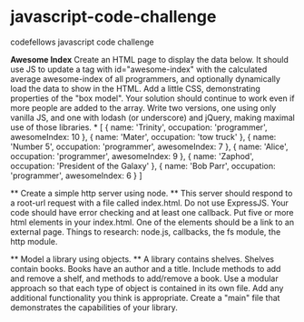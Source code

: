 # javascript-code-challenge
codefellows javascript code challenge

**Awesome Index**
Create an HTML page to display the data below. It should use JS to update a
tag with id="awesome-index" with the calculated average awesome-index of all programmers, and
optionally dynamically load the data to show in the HTML. Add a little CSS, demonstrating
properties of the "box model". Your solution should continue to work even if more people are added
to the array. Write two versions, one using only vanilla JS, and one with lodash (or underscore) and
jQuery, making maximal use of those libraries. *
[
{
name: 'Trinity',
occupation: 'programmer',
awesomeIndex: 10
},
{
name: 'Mater',
occupation: 'tow truck'
},
{
name: 'Number 5',
occupation: 'programmer',
awesomeIndex: 7
},
{
name: 'Alice',
occupation: 'programmer',
awesomeIndex: 9
},
{
name: 'Zaphod',
occupation: 'President of the Galaxy'
},
{
name: 'Bob Parr',
occupation: 'programmer',
awesomeIndex: 6
}
]

** Create a simple http server using node. **
This server should respond to a root-url request with a file called index.html. Do not use ExpressJS. Your code should
have error checking and at least one callback. Put five or more html elements in your index.html. One of the elements
should be a link to an external page. Things to research: node.js, callbacks, the fs module, the http module.

** Model a library using objects. **
A library contains shelves. Shelves contain books. Books have an author and a title. Include methods to add and
remove a shelf, and methods to add/remove a book. Use a modular approach so that each type of object is contained in
its own file. Add any additional functionality you think is appropriate. Create a "main" file that demonstrates the
capabilities of your library.